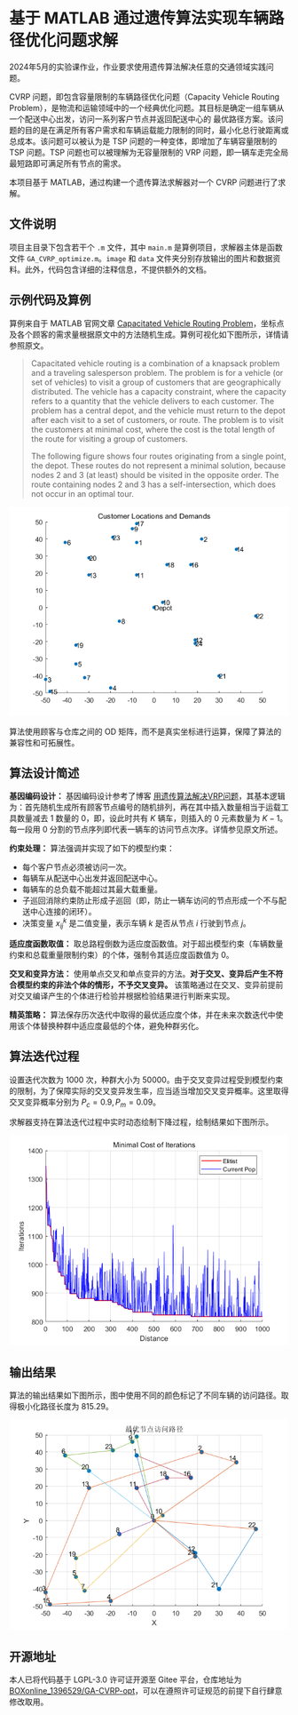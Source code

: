# 基于 MATLAB 通过遗传算法实现车辆路径优化问题求解

2024年5月的实验课作业，作业要求使用遗传算法解决任意的交通领域实践问题。

CVRP 问题，即包含容量限制的车辆路径优化问题（Capacity Vehicle Routing Problem），是物流和运输领域中的一个经典优化问题。其目标是确定一组车辆从一个配送中心出发，访问一系列客户节点并返回配送中心的 最优路径方案。该问题的目的是在满足所有客户需求和车辆运载能力限制的同时，最小化总行驶距离或总成本。该问题可以被认为是 TSP 问题的一种变体，即增加了车辆容量限制的 TSP 问题。TSP 问题也可以被理解为无容量限制的 VRP 问题，即一辆车走完全局最短路即可满足所有节点的需求。

本项目基于 MATLAB，通过构建一个遗传算法求解器对一个 CVRP 问题进行了求解。

## 文件说明

项目主目录下包含若干个 `.m` 文件，其中 `main.m` 是算例项目，求解器主体是函数文件 `GA_CVRP_optimize.m`。`image` 和 `data` 文件夹分别存放输出的图片和数据资料。此外，代码包含详细的注释信息，不提供额外的文档。

## 示例代码及算例

算例来自于 MATLAB 官网文章 [Capacitated Vehicle Routing Problem](https://www.mathworks.com/help/matlab/math/quantum-capacitated-vehicle-routing.html)，坐标点及各个顾客的需求量根据原文中的方法随机生成。算例可视化如下图所示，详情请参照原文。

> Capacitated vehicle routing is a combination of a knapsack problem and a traveling salesperson problem. The problem is for a vehicle (or set of vehicles) to visit a group of customers that are geographically distributed. The vehicle has a capacity constraint, where the capacity refers to a quantity that the vehicle delivers to each customer. The problem has a central depot, and the vehicle must return to the depot after each visit to a set of customers, or route. The problem is to visit the customers at minimal cost, where the cost is the total length of the route for visiting a group of customers.
> 
> The following figure shows four routes originating from a single point, the depot. These routes do not represent a minimal solution, because nodes 2 and 3 (at least) should be visited in the opposite order. The route containing nodes 2 and 3 has a self-intersection, which does not occur in an optimal tour.

![算例可视化](./image/rand.png)

算法使用顾客与仓库之间的 OD 矩阵，而不是真实坐标进行运算，保障了算法的兼容性和可拓展性。

## 算法设计简述

**基因编码设计：** 基因编码设计参考了博客 [用遗传算法解决VRP问题](https://blog.csdn.net/panbaoran913/article/details/128250015)，其基本逻辑为：首先随机生成所有顾客节点编号的随机排列，再在其中插入数量相当于运载工具数量减去 1 数量的 0，即，设此时共有 $K$ 辆车，则插入的 0 元素数量为 $K - 1$。每一段用 0 分割的节点序列即代表一辆车的访问节点次序。详情参见原文所述。

**约束处理：** 算法强调并实现了如下的模型约束：

- 每个客户节点必须被访问一次。
- 每辆车从配送中心出发并返回配送中心。
- 每辆车的总负载不能超过其最大载重量。
- 子巡回消除约束防止形成子巡回（即，防止一辆车访问的节点形成一个不与配送中心连接的闭环）。
- 决策变量 $x_{ij}^k$ 是二值变量，表示车辆 $k$ 是否从节点 $i$ 行驶到节点 $j$。

**适应度函数取值：** 取总路程倒数为适应度函数值。对于超出模型约束（车辆数量约束和总载重量限制约束）的个体，强制令其适应度函数值为 0。

**交叉和变异方法：** 使用单点交叉和单点变异的方法。**对于交叉、变异后产生不符合模型约束的非法个体的情形，不予交叉变异。** 该策略通过在交叉、变异前提前对交叉编译产生的个体进行检验并根据检验结果进行判断来实现。

**精英策略：** 算法保存历次迭代中取得的最优适应度个体，并在未来次数迭代中使用该个体替换种群中适应度最低的个体，避免种群劣化。

## 算法迭代过程

设置迭代次数为 1000 次，种群大小为 50000。由于交叉变异过程受到模型约束的限制，为了保障实际的交叉变异发生率，应当适当增加交叉变异概率。这里取得交叉变异概率分别为 $P_c = 0.9, P_m = 0.09$。

求解器支持在算法迭代过程中实时动态绘制下降过程，绘制结果如下图所示。

![遗传算法中最小化路程的下降过程](./image/iterations.png)

## 输出结果

算法的输出结果如下图所示，图中使用不同的颜色标记了不同车辆的访问路径。取得极小化路径长度为 815.29。

![遗传算法的优化结果](./image/route.png)

## 开源地址

本人已将代码基于 LGPL-3.0 许可证开源至 Gitee 平台，仓库地址为 [BOXonline_1396529/GA-CVRP-opt](https://gitee.com/BOXonline_1396529/GA-CVRP-opt)，可以在遵照许可证规范的前提下自行肆意修改取用。
